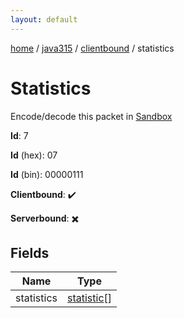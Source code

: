 ```yaml
---
layout: default
---
```


[home](/)  /  [java315](/protocol/java315)  /  [clientbound](/protocol/java315/clientbound)  /  statistics

# Statistics

Encode/decode this packet in [Sandbox](../../../sandbox/java315#Clientbound.Statistics)

**Id**: 7

**Id** (hex): 07

**Id** (bin): 00000111

**Clientbound**: ✔️

**Serverbound**: ✖️

## Fields

Name | Type
---|---
statistics | [statistic](/protocol/java315/types/statistic)[]
